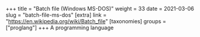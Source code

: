 +++
title = "Batch file (Windows MS-DOS)"
weight = 33
date = 2021-03-06
slug = "batch-file-ms-dos"
[extra]
link = "https://en.wikipedia.org/wiki/Batch_file"
[taxonomies]
groups = ["proglang"]
+++
A programming language

